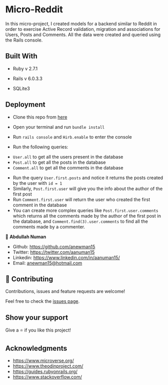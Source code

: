 # Micro-Reddit

In this micro-project, I created models for a backend similar to Reddit in order to exercise Active Record validation, migration and associations for Users, Posts and Comments. All the data were created and queried using the Rails console.

## Built With

* Ruby v 2.7.1

* Rails v 6.0.3.3

* SQLite3


## Deployment

* Clone this repo from [here](https://github.com/anewman15/micro-reddit/)

* Open your terminal and run `bundle install`
* Run `rails console` and `Hirb.enable` to enter the console
* Run the following queries:
- `User.all` to get all the users present in the database
- `Post.all` to get all the posts in the database
- `Comment.all` to get all the comments in the database

* Run the query `User.first.posts` and notice it returns the posts created by the user with `id = 1`
* Similarly, `Post.first.user` will give you the info about the author of the first post
* Run `Comment.first.user` will return the user who created the first comment in the database
* You can create more complex queries like `Post.first.user.comments` which returns all the comments made by the author of the first post in the database, and `Comment.find(3).user.comments` to find all the comments made by a commenter.

👤 **Abdullah Numan**

- Github:   https://github.com/anewman15
- Twitter:  https://twitter.com/aanuman15
- Linkedin: https://www.linkedin.com/in/aanuman15/
- Email:    anewman15@hotmail.com

## 🤝 Contributing

Contributions, issues and feature requests are welcome!

Feel free to check the [issues page](issues/).

## Show your support

Give a ⭐️ if you like this project!

## Acknowledgments

- https://www.microverse.org/
- https://www.theodinproject.com/
- https://guides.rubyonrails.org/
- https://www.stackoverflow.com/
